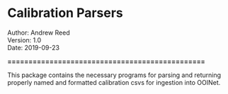 # Calibration Parsers
Author: Andrew Reed  
Version: 1.0  
Date: 2019-09-23  

**===============================================**

This package contains the necessary programs for parsing and returning properly named and formatted calibration csvs for ingestion into OOINet.
